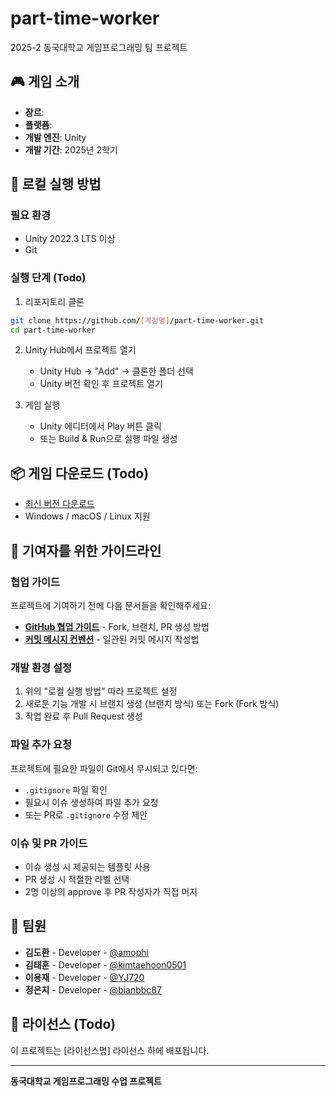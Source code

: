# part-time-worker
2025-2 동국대학교 게임프로그래밍 팀 프로젝트

## 🎮 게임 소개
<!-- 게임에 대한 간단한 설명을 적어주세요 -->
- **장르**: 
- **플랫폼**: 
- **개발 엔진**: Unity
- **개발 기간**: 2025년 2학기

## 🚀 로컬 실행 방법

### 필요 환경
- Unity 2022.3 LTS 이상
- Git

### 실행 단계 (Todo)
1. 리포지토리 클론
```bash
git clone https://github.com/[계정명]/part-time-worker.git
cd part-time-worker
```

2. Unity Hub에서 프로젝트 열기
   - Unity Hub → "Add" → 클론한 폴더 선택
   - Unity 버전 확인 후 프로젝트 열기

3. 게임 실행
   - Unity 에디터에서 Play 버튼 클릭
   - 또는 Build & Run으로 실행 파일 생성

## 📦 게임 다운로드 (Todo)
<!-- 릴리즈 후 다운로드 링크 추가 -->
- [최신 버전 다운로드](https://github.com/[계정명]/part-time-worker/releases)
- Windows / macOS / Linux 지원

## 🤝 기여자를 위한 가이드라인

### 협업 가이드
프로젝트에 기여하기 전에 다음 문서들을 확인해주세요:

- **[GitHub 협업 가이드](GITHUB_GUIDE.md)** - Fork, 브랜치, PR 생성 방법
- **[커밋 메시지 컨벤션](COMMIT_CONVENTION.md)** - 일관된 커밋 메시지 작성법

### 개발 환경 설정
1. 위의 "로컬 실행 방법" 따라 프로젝트 설정
2. 새로운 기능 개발 시 브랜치 생성 (브랜치 방식) 또는 Fork (Fork 방식)
3. 작업 완료 후 Pull Request 생성

### 파일 추가 요청
프로젝트에 필요한 파일이 Git에서 무시되고 있다면:
- `.gitignore` 파일 확인
- 필요시 이슈 생성하여 파일 추가 요청
- 또는 PR로 `.gitignore` 수정 제안

### 이슈 및 PR 가이드
- 이슈 생성 시 제공되는 템플릿 사용
- PR 생성 시 적절한 라벨 선택
- 2명 이상의 approve 후 PR 작성자가 직접 머지

## 👥 팀원
- **김도환** - Developer - [@amophi](https://github.com/amophi)
- **김태훈** - Developer - [@kimtaehoon0501](https://github.com/kimtaehoon0501)
- **이용재** - Developer - [@YJ720](https://github.com/YJ720)
- **정은지** - Developer - [@bianbbc87](https://github.com/bianbbc87)

## 📄 라이선스 (Todo)
<!-- 라이선스 정보 추가 -->
이 프로젝트는 [라이선스명] 라이선스 하에 배포됩니다.

---
**동국대학교 게임프로그래밍 수업 프로젝트**
